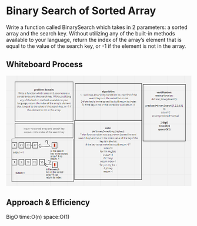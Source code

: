 # Binary Search of Sorted Array
<!-- Description of the challenge -->
Write a function called BinarySearch which takes in 2 parameters: a sorted array and the search key. Without utilizing any of the built-in methods available to your language, return the index of the array’s element that is equal to the value of the search key, or -1 if the element is not in the array.

## Whiteboard Process
<!-- Embedded whiteboard image -->
![whiteboard](../../binarysearch.png)


## Approach & Efficiency
<!-- What approach did you take? Discuss Why. What is the Big O space/time for this approach? -->
BigO
time:O(n)
space:O(1)
